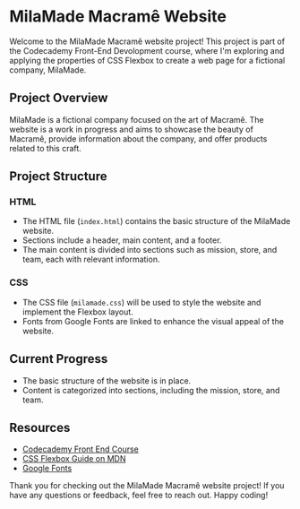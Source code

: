 # MilaMade Macramê Website

Welcome to the MilaMade Macramê website project! This project is part of the Codecademy Front-End Devolopment course, where I'm exploring and applying the properties of CSS Flexbox to create a web page for a fictional company, MilaMade.

## Project Overview

MilaMade is a fictional company focused on the art of Macramê. The website is a work in progress and aims to showcase the beauty of Macramê, provide information about the company, and offer products related to this craft.

## Project Structure

### HTML
- The HTML file (`index.html`) contains the basic structure of the MilaMade website.
- Sections include a header, main content, and a footer.
- The main content is divided into sections such as mission, store, and team, each with relevant information.

### CSS
- The CSS file (`milamade.css`) will be used to style the website and implement the Flexbox layout.
- Fonts from Google Fonts are linked to enhance the visual appeal of the website.

## Current Progress

- The basic structure of the website is in place.
- Content is categorized into sections, including the mission, store, and team.


## Resources

- [Codecademy Front End Course](https://www.codecademy.com/)
- [CSS Flexbox Guide on MDN](https://developer.mozilla.org/en-US/docs/Web/CSS/CSS_Flexible_Box_Layout/Basic_Concepts_of_Flexbox)
- [Google Fonts](https://fonts.google.com/)

Thank you for checking out the MilaMade Macramê website project! If you have any questions or feedback, feel free to reach out. Happy coding!
